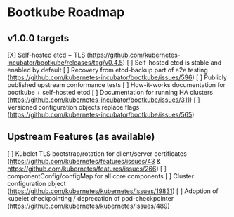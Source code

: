 # Bootkube Roadmap

## v1.0.0 targets

[X] Self-hosted etcd + TLS (https://github.com/kubernetes-incubator/bootkube/releases/tag/v0.4.5)
[ ] Self-hosted etcd is stable and enabled by default
[ ] Recovery from etcd-backup part of e2e testing (https://github.com/kubernetes-incubator/bootkube/issues/596)
[ ] Publicly published upstream conformance tests
[ ] How-it-works documentation for bootkube + self-hosted etcd
[ ] Documentation for running HA clusters (https://github.com/kubernetes-incubator/bootkube/issues/311)
[ ] Versioned configuration objects replace flags (https://github.com/kubernetes-incubator/bootkube/issues/565)

## Upstream Features (as available)

[ ] Kubelet TLS bootstrap/rotation for client/server certificates (https://github.com/kubernetes/features/issues/43 & https://github.com/kubernetes/features/issues/266)
[ ] componentConfig/configMap for all core components
[ ] Cluster configuration object (https://github.com/kubernetes/kubernetes/issues/19831)
[ ] Adoption of kubelet checkpointing / deprecation of pod-checkpointer (https://github.com/kubernetes/kubernetes/issues/489)

